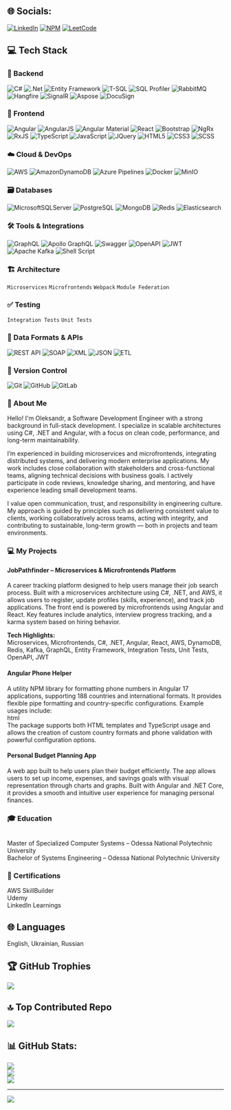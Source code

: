 ## 🌐 Socials:
[![LinkedIn](https://img.shields.io/badge/LinkedIn-%230077B5.svg?logo=linkedin&logoColor=white)](https://linkedin.com/in/oleksandr-martynin)
[![NPM](https://img.shields.io/badge/NPM-%23000000.svg?logo=npm&logoColor=white)](https://www.npmjs.com/~amarty)
[![LeetCode](https://img.shields.io/badge/LeetCode-%23FFA116.svg?logo=leetcode&logoColor=white)](https://leetcode.com/u/oleksandramartycv/)

## 💻 Tech Stack

### 🧠 Backend  
![C#](https://img.shields.io/badge/c%23-%23239120.svg?style=for-the-badge&logo=csharp&logoColor=white) ![.Net](https://img.shields.io/badge/.NET-5C2D91?style=for-the-badge&logo=.net&logoColor=white) ![Entity Framework](https://img.shields.io/badge/Entity%20Framework-512BD4.svg?style=for-the-badge&logo=.net&logoColor=white) ![T-SQL](https://img.shields.io/badge/T--SQL-4479A1.svg?style=for-the-badge&logo=Microsoft%20SQL%20Server&logoColor=white) ![SQL Profiler](https://img.shields.io/badge/SQL%20Profiler-CC2927?style=for-the-badge&logo=Microsoft%20SQL%20Server&logoColor=white) ![RabbitMQ](https://img.shields.io/badge/rabbitmq-FF6600?style=for-the-badge&logo=rabbitmq&logoColor=white) ![Hangfire](https://img.shields.io/badge/Hangfire-0072C6?style=for-the-badge&logo=Hangfire&logoColor=white) ![SignalR](https://img.shields.io/badge/SignalR-5C2D91?style=for-the-badge&logo=.net&logoColor=white) ![Aspose](https://img.shields.io/badge/Aspose-512BD4.svg?style=for-the-badge&logo=.net&logoColor=white) ![DocuSign](https://img.shields.io/badge/DocuSign-006BB6?style=for-the-badge&logo=DocuSign&logoColor=white)

### 🎨 Frontend  
![Angular](https://img.shields.io/badge/angular-%23DD0031.svg?style=for-the-badge&logo=angular&logoColor=white) ![AngularJS](https://img.shields.io/badge/angular.js-%23E23237.svg?style=for-the-badge&logo=angularjs&logoColor=white) ![Angular Material](https://img.shields.io/badge/Angular%20Material-DD0031?style=for-the-badge&logo=angular&logoColor=white) ![React](https://img.shields.io/badge/react-%2361DAFB.svg?style=for-the-badge&logo=react&logoColor=white) ![Bootstrap](https://img.shields.io/badge/bootstrap-%238511FA.svg?style=for-the-badge&logo=bootstrap&logoColor=white) ![NgRx](https://img.shields.io/badge/NGRX-B7178C.svg?style=for-the-badge&logo=reactivex&logoColor=white) ![RxJS](https://img.shields.io/badge/rxjs-%23B7178C.svg?style=for-the-badge&logo=reactivex&logoColor=white) ![TypeScript](https://img.shields.io/badge/typescript-%23007ACC.svg?style=for-the-badge&logo=typescript&logoColor=white) ![JavaScript](https://img.shields.io/badge/javascript-%23323330.svg?style=for-the-badge&logo=javascript&logoColor=%23F7DF1E) ![JQuery](https://img.shields.io/badge/jquery-%230769AD.svg?style=for-the-badge&logo=jquery&logoColor=white) ![HTML5](https://img.shields.io/badge/html5-%23E34F26.svg?style=for-the-badge&logo=html5&logoColor=white) ![CSS3](https://img.shields.io/badge/css3-%231572B6.svg?style=for-the-badge&logo=css3&logoColor=white) ![SCSS](https://img.shields.io/badge/SCSS-CC6699.svg?style=for-the-badge&logo=sass&logoColor=white)

### ☁️ Cloud & DevOps  
![AWS](https://img.shields.io/badge/AWS-%23FF9900.svg?style=for-the-badge&logo=amazon-aws&logoColor=white) ![AmazonDynamoDB](https://img.shields.io/badge/Amazon%20DynamoDB-4053D6?style=for-the-badge&logo=Amazon%20DynamoDB&logoColor=white) ![Azure Pipelines](https://img.shields.io/badge/Azure%20Pipelines-2560E0?style=for-the-badge&logo=azure-pipelines&logoColor=white) ![Docker](https://img.shields.io/badge/docker-%230db7ed.svg?style=for-the-badge&logo=docker&logoColor=white) ![MinIO](https://img.shields.io/badge/MinIO-FF6600.svg?style=for-the-badge&logo=MinIO&logoColor=white)

### 🗃️ Databases  
![MicrosoftSQLServer](https://img.shields.io/badge/Microsoft%20SQL%20Server-CC2927?style=for-the-badge&logo=microsoft%20sql%20server&logoColor=white) ![PostgreSQL](https://img.shields.io/badge/postgres-%23316192.svg?style=for-the-badge&logo=postgresql&logoColor=white) ![MongoDB](https://img.shields.io/badge/MongoDB-%234ea94b.svg?style=for-the-badge&logo=mongodb&logoColor=white) ![Redis](https://img.shields.io/badge/redis-%23DD0031.svg?style=for-the-badge&logo=redis&logoColor=white) ![Elasticsearch](https://img.shields.io/badge/ElasticSearch-005571?style=for-the-badge&logo=elasticsearch)

### 🛠️ Tools & Integrations  
![GraphQL](https://img.shields.io/badge/-GraphQL-E10098?style=for-the-badge&logo=graphql&logoColor=white) ![Apollo GraphQL](https://img.shields.io/badge/-ApolloGraphQL-311C87?style=for-the-badge&logo=apollo-graphql) ![Swagger](https://img.shields.io/badge/-Swagger-%23Clojure?style=for-the-badge&logo=swagger&logoColor=white) ![OpenAPI](https://img.shields.io/badge/OpenAPI-6C757D?style=for-the-badge&logo=OpenAPI&logoColor=white) ![JWT](https://img.shields.io/badge/JWT-black?style=for-the-badge&logo=JSON%20web%20tokens) ![Apache Kafka](https://img.shields.io/badge/Apache%20Kafka-000?style=for-the-badge&logo=apachekafka) ![Shell Script](https://img.shields.io/badge/Shell-%23121011.svg?style=for-the-badge&logo=gnu-bash&logoColor=white)

### 🏗️ Architecture  
`Microservices` `Microfrontends` `Webpack` `Module Federation`

### ✅ Testing  
`Integration Tests` `Unit Tests`

### 🔄 Data Formats & APIs  
![REST API](https://img.shields.io/badge/REST%20API-02569B.svg?style=for-the-badge&logo=postman&logoColor=white) ![SOAP](https://img.shields.io/badge/SOAP-1C86C1.svg?style=for-the-badge&logo=soap&logoColor=white) ![XML](https://img.shields.io/badge/XML-8C8C8C?style=for-the-badge&logo=xml&logoColor=white) ![JSON](https://img.shields.io/badge/JSON-000000.svg?style=for-the-badge&logo=json&logoColor=white) ![ETL](https://img.shields.io/badge/ETL-8C8C8C?style=for-the-badge&logo=etl&logoColor=white)

### 🔁 Version Control  
![Git](https://img.shields.io/badge/git-%23F05033.svg?style=for-the-badge&logo=git&logoColor=white) ![GitHub](https://img.shields.io/badge/github-%23121011.svg?style=for-the-badge&logo=github&logoColor=white) ![GitLab](https://img.shields.io/badge/gitlab-%23181717.svg?style=for-the-badge&logo=gitlab&logoColor=white)

### 👋 About Me
Hello! I'm Oleksandr, a Software Development Engineer with a strong background in full-stack development. I specialize in scalable architectures using C#, .NET and Angular, with a focus on clean code, performance, and long-term maintainability.

I’m experienced in building microservices and microfrontends, integrating distributed systems, and delivering modern enterprise applications. My work includes close collaboration with stakeholders and cross-functional teams, aligning technical decisions with business goals. I actively participate in code reviews, knowledge sharing, and mentoring, and have experience leading small development teams.

I value open communication, trust, and responsibility in engineering culture. My approach is guided by principles such as delivering consistent value to clients, working collaboratively across teams, acting with integrity, and contributing to sustainable, long-term growth — both in projects and team environments.

### 💻 My Projects
#### JobPathfinder – Microservices & Microfrontends Platform  
A career tracking platform designed to help users manage their job search process. Built with a microservices architecture using C#, .NET, and AWS, it allows users to register, update profiles (skills, experience), and track job applications. The front end is powered by microfrontends using Angular and React. Key features include analytics, interview progress tracking, and a karma system based on hiring behavior.

**Tech Highlights:**  
Microservices, Microfrontends, C#, .NET, Angular, React, AWS, DynamoDB, Redis, Kafka, GraphQL, Entity Framework, Integration Tests, Unit Tests, OpenAPI, JWT

#### Angular Phone Helper  
A utility NPM library for formatting phone numbers in Angular 17 applications, supporting 188 countries and international formats. It provides flexible pipe formatting and country-specific configurations. Example usages include:<br>html<br>The package supports both HTML templates and TypeScript usage and allows the creation of custom country formats and phone validation with powerful configuration options.

#### Personal Budget Planning App  
A web app built to help users plan their budget efficiently. The app allows users to set up income, expenses, and savings goals with visual representation through charts and graphs. Built with Angular and .NET Core, it provides a smooth and intuitive user experience for managing personal finances.<br>

### 🎓 Education
<br>Master of Specialized Computer Systems – Odessa National Polytechnic University<br>Bachelor of Systems Engineering – Odessa National Polytechnic University<br>

### 🎯 Certifications
AWS SkillBuilder<br>Udemy<br>LinkedIn Learnings<br>

## 🌐 Languages
English, Ukrainian, Russian

## 🏆 GitHub Trophies
![](https://github-profile-trophy.vercel.app/?username=oleksandramarty&theme=dark&no-frame=true&no-bg=false&margin-w=4)

## 🔝 Top Contributed Repo
![](https://github-contributor-stats.vercel.app/api?username=oleksandramarty&limit=5&theme=dark&combine_all_yearly_contributions=true)

## 📊 GitHub Stats:
![](https://github-readme-stats.vercel.app/api?username=oleksandramarty&theme=nord&hide_border=false&include_all_commits=true&count_private=true)<br/>
![](https://github-readme-streak-stats.herokuapp.com/?user=oleksandramarty&theme=nord&hide_border=false)<br/>
![](https://github-readme-stats.vercel.app/api/top-langs/?username=oleksandramarty&theme=nord&hide_border=false&include_all_commits=true&count_private=true&layout=compact)

---
[![](https://visitcount.itsvg.in/api?id=oleksandramarty&icon=0&color=0)](https://visitcount.itsvg.in)

<!-- Proudly created with GPRM ( https://gprm.itsvg.in ) -->
